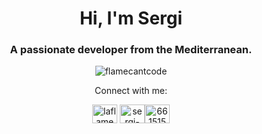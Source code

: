 <h1 align="center">Hi, I'm Sergi</h1>
<h3 align="center">A passionate developer from the Mediterranean.</h3>
<div align="center"><img src="https://komarev.com/ghpvc/?username=devsergi&label=Profile%20views&color=0e75b6&style=flat" alt="flamecantcode" /></div>
<p align="center" >Connect with me:</p>
<p align="center"><a href="https://twitter.com/laflamedev" target="blank"><img align="center" src="https://raw.githubusercontent.com/rahuldkjain/github-profile-readme-generator/master/src/images/icons/Social/twitter.svg" alt="laflamedev" height="30" width="40" /></a> <a href="https://www.linkedin.com/in/sergi-c-26088721a" target="blank" align="center"><img align="center" src="https://raw.githubusercontent.com/rahuldkjain/github-profile-readme-generator/master/src/images/icons/Social/linked-in-alt.svg" alt="sergi-camps-26088721a" height="30" width="40" /></a><a href="https://discord.com/users/661515825177559063" target="blank" align="center"><img align="center" src="https://raw.githubusercontent.com/rahuldkjain/github-profile-readme-generator/master/src/images/icons/Social/discord.svg" alt="661515825177559063" height="30" width="40" /></a></p>


